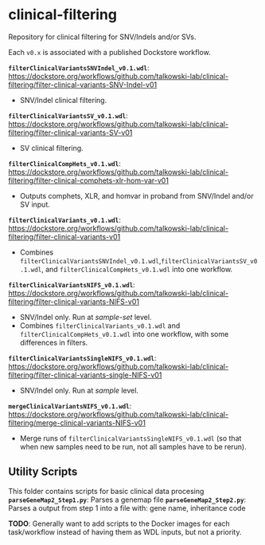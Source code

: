 # clinical-filtering
Repository for clinical filtering for SNV/Indels and/or SVs.

Each ```v0.x``` is associated with a published Dockstore workflow. 

**```filterClinicalVariantsSNVIndel_v0.1.wdl```**: https://dockstore.org/workflows/github.com/talkowski-lab/clinical-filtering/filter-clinical-variants-SNV-Indel-v01
- SNV/Indel clinical filtering.
  
**```filterClinicalVariantsSV_v0.1.wdl```**: https://dockstore.org/workflows/github.com/talkowski-lab/clinical-filtering/filter-clinical-variants-SV-v01
- SV clinical filtering.

**```filterClinicalCompHets_v0.1.wdl```**: https://dockstore.org/workflows/github.com/talkowski-lab/clinical-filtering/filter-clinical-comphets-xlr-hom-var-v01
- Outputs comphets, XLR, and homvar in proband from SNV/Indel and/or SV input.

**```filterClinicalVariants_v0.1.wdl```**: https://dockstore.org/workflows/github.com/talkowski-lab/clinical-filtering/filter-clinical-variants-v01
- Combines ```filterClinicalVariantsSNVIndel_v0.1.wdl```,```filterClinicalVariantsSV_v0.1.wdl```, and ```filterClinicalCompHets_v0.1.wdl``` into one workflow.

**```filterClinicalVariantsNIFS_v0.1.wdl```**: https://dockstore.org/workflows/github.com/talkowski-lab/clinical-filtering/filter-clinical-variants-NIFS-v01
- SNV/Indel only. Run at *sample-set* level.
- Combines ```filterClinicalVariants_v0.1.wdl``` and ```filterClinicalCompHets_v0.1.wdl``` into one workflow, with some differences in filters.

**```filterClinicalVariantsSingleNIFS_v0.1.wdl```**: https://dockstore.org/workflows/github.com/talkowski-lab/clinical-filtering/filter-clinical-variants-single-NIFS-v01
- SNV/Indel only. Run at *sample* level.

**```mergeClinicalVariantsNIFS_v0.1.wdl```**: https://dockstore.org/workflows/github.com/talkowski-lab/clinical-filtering/merge-clinical-variants-NIFS-v01
- Merge runs of ```filterClinicalVariantsSingleNIFS_v0.1.wdl``` (so that when new samples need to be run, not all samples have to be rerun).

## Utility Scripts
This folder contains scripts for basic clinical data procesing
**```parseGeneMap2_Step1.py```**: Parses a genemap file 
**```parseGeneMap2_Step2.py```**: Parses a output from step 1 into a file with: gene name, inheritance code 


**TODO**: Generally want to add scripts to the Docker images for each task/workflow instead of having them as WDL inputs, but not a priority.
